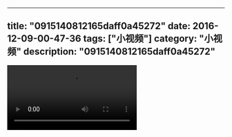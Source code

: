 
---
title: "0915140812165daff0a45272"
date: 2016-12-09-00-47-36
tags: ["小视频"]
category: "小视频"
description: "0915140812165daff0a45272"
---
<video src="http://ohtsqip0g.bkt.clouddn.com/0915140812165daff0a45272.mp4" controls="controls"></video>
